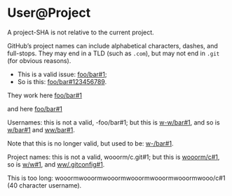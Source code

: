 # User\@Project

A project-SHA is not relative to the current project.

GitHub’s project names can include alphabetical characters, dashes, and full-stops. They may end in a TLD (such as `.com`), but may not end in `.git` (for obvious reasons).

*   This is a valid issue: [foo/bar#1](https://github.com/foo/bar/issues/1);
*   So is this: [foo/bar#123456789](https://github.com/foo/bar/issues/123456789).

They work here
[foo/bar#1](https://github.com/foo/bar/issues/1)

and here
[foo/bar#1](https://github.com/foo/bar/issues/1)

Usernames: this is not a valid, -foo/bar#1; but this is [w-w/bar#1](https://github.com/w-w/bar/issues/1), and so is [w/bar#1](https://github.com/w/bar/issues/1) and [ww/bar#1](https://github.com/ww/bar/issues/1).

Note that this is no longer valid, but used to be: [w-/bar#1](https://github.com/w-/bar/issues/1).

Project names: this is not a valid, wooorm/c.git#1; but this is [wooorm/c#1](https://github.com/wooorm/c/issues/1), so is [w/w#1](https://github.com/w/w/issues/1), and [ww/.gitconfig#1](https://github.com/ww/.gitconfig/issues/1).

This is too long: wooormwooormwooormwooormwooormwooormwooo/c#1 (40 character username).
